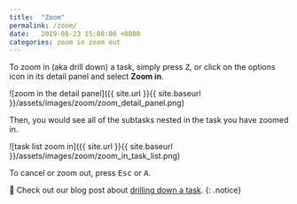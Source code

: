 ```yaml
---
title:  "Zoom"
permalink: /zoom/
date:   2019-08-23 15:00:00 +0800
categories: zoom in zoom out
---
```

To zoom in (aka drill down) a task, simply press <kbd>Z</kbd>, or click on the options icon in its detail panel and select **Zoom in**.

![zoom in the detail panel]({{ site.url }}{{ site.baseurl }}/assets/images/zoom/zoom_detail_panel.png)

Then, you would see all of the subtasks nested in the task you have zoomed in.

![task list zoom in]({{ site.url }}{{ site.baseurl }}/assets/images/zoom/zoom_in_task_list.png)

To cancel or zoom out, press <kbd>Esc</kbd> or <kbd>A</kbd>.

🔖 Check out our blog post about [drilling down a task](https://quire.io/blog/p/Drill-Down.html).
{: .notice}